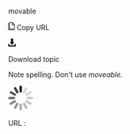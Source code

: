 # 

movable

![Copy URL](media/movable/Copy.png)
Copy URL

![Download](media/movable/Download.png)

Download topic

Note spelling. Don't use *moveable.*

![In progress](media/movable/activity-large.gif)

URL :
